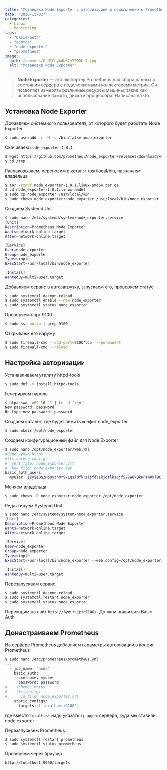 ```yaml
---
title: "Установка Node Exporter с авторизацией и подключение к Prometheus в Centos 8"
date: "2020-11-02"
categories: 
  - Linux
  - Monitoring
tags: 
  - "basic-auth"
  - "centos"
  - "node-exporter"
  - "prometheus"
image:
  path: /commons/0_HICLyAdNSIyT0ODU-1.jpg
  alt: "Установка Node Exporter"
---
```


> **Node Exporter** — это экспортер Prometheus для сбора данных о состоянии сервера с подключаемыми коллекторами метрик. Он позволяет измерять различные ресурсы машины, такие как использование памяти, диска и процессора. Написана на Go

## Установка Node Exporter

Добавляем системного пользователя, от которого будет работать Node Exporter

```sh
$ sudo useradd -r -M -s /bin/false node_exporter
```

Скачиваем `node_exporter-1.0.1`

```sh
$ wget https://github.com/prometheus/node_exporter/releases/download/v1.0.1/node_exporter-1.0.1.linux-amd64.tar.gz -P /tmp
$ cd /tmp
```

Распаковываем, переносим в каталог /usr/local/bin, назначаем владельца

```sh
$ tar -zxpvf node_exporter-1.0.1.linux-amd64.tar.gz
$ cd node_exporter-1.0.1.linux-amd64
$ sudo cp node_exporter /usr/local/bin
$ sudo chown node_exporter:node_exporter /usr/local/bin/node_exporter
```

Создаем Systemd Unit

```sh
$ sudo nano /etc/systemd/system/node_exporter.service
[Unit]
Description=Prometheus Node Exporter
Wants=network-online.target
After=network-online.target

[Service]
User=node_exporter
Group=node_exporter
Type=simple
ExecStart=/usr/local/bin/node_exporter

[Install]
WantedBy=multi-user.target
```

Добавляем сервис в автозагрузку, запускаем его, проверяем статус

```sh
$ sudo systemctl daemon-reload
$ sudo systemctl enable --now node_exporter
$ sudo systemctl status node_exporter
```

Проверяем порт 9100

```sh
$ sudo ss -pnltu | grep 9100
```

Открываем его наружу

```sh
$ sudo firewall-cmd --add-port=9100/tcp  --permanent
$ sudo firewall-cmd --reload
```

## Настройка авторизации

Устанавливаем утилиту httpd-tools

```sh
$ sudo dnf -y install httpd-tools
```

Генерируем пароль

```sh
$ htpasswd -nBC 10 "" | tr -d ':\n'
New password: password
Re-type new password: password
```

Создаем каталог, где будет лежать конфиг node\_exporter

```sh
$ sudo mkdir /opt/node_exporter
```

Создаем конфигурационный файл для Node Exporter

```sh
$ sudo nano /opt/node_exporter/web.yml
#Если нужно https
#tls_server_config:
#  cert_file: node_exporter.crt
#  key_file: node_exporter.key
basic_auth_users:
  myuser: $2y$10$ZNpUythMY9kLqsldfkjsljfdlskjdflksdjf527W8kBkHPT4Rkl9C
```

Меняем владельца

```sh
$ sudo chown -R node_exporter:node_exporter /opt/node_exporter
```

Редактируем Systemd Unit

```sh
$ sudo nano /etc/systemd/system/node_exporter.service
[Unit]
Description=Prometheus Node Exporter
Wants=network-online.target
After=network-online.target

[Service]
User=node_exporter
Group=node_exporter
Type=simple
ExecStart=/usr/local/bin/node_exporter --web.config=/opt/node_exporter/web.yml

[Install]
WantedBy=multi-user.target
```

Перезапускаем сервис

```sh
$ sudo systemctl daemon-reload
$ sudo systemctl restart node_exporter
$ sudo systemctl status node_exporter
```

Переходим на сайт `http://%your-ip%:9100/`. Должна появиться Basic Auth

## Донастраиваем Prometheus

На сервере Prometheus добавляем параметры авторизации в конфиг Prometheus

```sh
$ sudo nano /etc/prometheus/prometheus.yml
...
  - job_name: 'node'
    basic_auth:
      username: myuser
      password: password
#    scheme: https
#    tls_config:
#      ca_file: node_exporter.crt
    static_configs:
    - targets: ['localhost:9100'] 
```

где вместо `localhost` надо указать `ip-адрес` сервера, куда мы ставили node exporter

Перезапускаем Prometheus

```sh
$ sudo systemctl restart prometheus
$ sudo systemctl status prometheus
```

Проверяем через браузер

```
http://localhost:9090/targets
```
